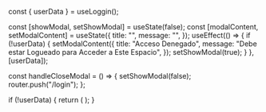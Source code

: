 const { userData } = useLoggin();

const [showModal, setShowModal] = useState(false);
  const [modalContent, setModalContent] = useState({
    title: "",
    message: "",
  });
useEffect(() => {
    if (!userData) {
      setModalContent({
        title: "Acceso Denegado",
        message: "Debe estar Logueado para Acceder a Este Espacio",
      });
      setShowModal(true); 
    }
  }, [userData]);


  const handleCloseModal = () => {
    setShowModal(false);
    router.push("/login"); 
  };

  if (!userData) {
    return (
      <AlertModal
        showModal={showModal}
        handleClose={handleCloseModal}
        title={modalContent.title}
        message={modalContent.message}
      />
    );
  }